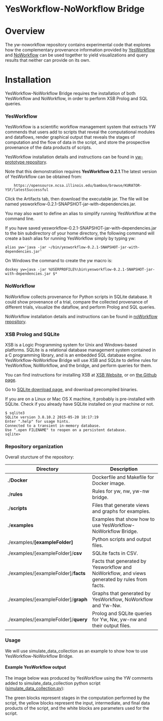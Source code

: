 YesWorkflow-NoWorkflow Bridge
=============================
# Overview
The yw-noworkflow repository contains experimental code that explores how the complementary provenance 
information provided by [YesWorkflow](https://github.com/yesworkflow-org/yw-prototypes/tree/master) and [NoWorkflow](https://github.com/gems-uff/noworkflow) can be used together to yield visualizations and 
query results that neither can provide on its own.

# Installation
YesWorkflow-NoWorkflow Bridge requires the installation of both YesWorkflow and NoWorkflow, in order to perform XSB Prolog and SQL queries.

### YesWorkflow
YesWorkflow is a scientific workflow management system that extracts YW commends that users add to scripts that reveal the computational modules and dataflows, render graphical output that reveals the stages of computation and the flow of data in the script, and store the prospective provenance of the data products of scripts. 

YesWorkflow installation details and instructions can be found in [yw-prototype repository](https://github.com/yesworkflow-org/yw-prototypes).

Note that this demonstratiion requires **YesWorkflow 0.2.1**.The latest version of YesWorkflow can be obtained from:
```
    https://opensource.ncsa.illinois.edu/bamboo/browse/KURATOR-YSF/latestSuccessful
```
Click the Artifacts tab, then download the executable jar. The file will be named yesworkflow-0.2.1-SNAPSHOT-jar-with-dependencies.jar.

You may also want to define an alias to simplify running YesWorkflow at the command line.

If you have saved yesworkflow-0.2.1-SNAPSHOT-jar-with-dependencies.jar to the bin subdirectory of your home directory, the following command will create a bash alias for running YesWorkflow simply by typing yw:
```
alias yw='java -jar ~/bin/yesworkflow-0.2.1-SNAPSHOT-jar-with-dependencies.jar'
```
On Windows the command to create the yw macro is:

```
doskey yw=java -jar %USERPROFILE%\bin\yesworkflow-0.2.1-SNAPSHOT-jar-with-dependencies.jar $*
```

### NoWorkflow
NoWorkflow collects provenance for Python scripts in SQLite database. It could show provenance of a trial, compare the collected provenance of different trials, visualize the dataflow, and perform Prolog and SQL queries.

NoWorkflow installation details and instructions can be found in [noWorkflow repository](https://github.com/gems-uff/noworkflow).

### XSB Prolog and SQLite
XSB is a Logic Programming system for Unix and Windows-based platforms. SQLite is a relational database management system contained in a C programming library, and is an embedded SQL database engine. YesWorkflow-NoWorkflow Bridge will use XSB and SQLite to define rules for YesWorkflow, NoWorkflow, and the bridge, and perform queries for them. 

You can find instructions for installing XSB at [XSB Website](http://xsb.sourceforge.net/), or on [the Github page](https://github.com/flavioc/XSB).

Go to [SQLite download page](http://www.sqlite.org/download.html), and download precompiled binaries.

If you are on a Linux or Mac OS X machine, it probably is pre-installed with SQLite. Check if you already have SQLite installed on your machine or not.
```
$ sqlite3
SQLite version 3.8.10.2 2015-05-20 18:17:19
Enter ".help" for usage hints.
Connected to a transient in-memory database.
Use ".open FILENAME" to reopen on a persistent database.
sqlite>
```

### Repository organization

Overall sturcture of the repository: 

Directory                                  | Description
-------------------------------------------|------------
./**Docker**                               | Dockerfile and Makefile for Docker image.
./**rules**                                | Rules for yw, nw, yw-nw bridge.
./**scripts**                              | Files that generate views and graphs for examples.
./**examples**                             | Examples that show how to use YesWorkflow-NoWorkflow Bridge.
./examples/**[exampleFolder]**             | Python scripts and output files.
./examples/[exampleFolder]/**csv**         | SQLite facts in CSV.
./examples/[exampleFolder]/**facts**       | Facts that generated by Yesworkflow and NoWorkflow, and views generated by rules from facts.
./examples/[exampleFolder]/**graph**       | Graphs that generated by YesWorkflow, NoWorkflow and Yw-Nw.
./examples/[exampleFolder]/**query**       | Prolog and SQLite queries for Yw, Nw, yw-nw and their output files.

### Usage

We will use simulate_data_collection as an example to show how to use YesWorkflow-NoWorkflow Bridge.

#### Example YesWorkflow output

The image below was produced by YesWorkflow using the YW comments added to simulate_data_collection python script ([simulate_data_collection.py](https://github.com/yesworkflow-org/yw-noworkflow/blob/master/examples/simulate_data_collection/simulate_data_collection.py)):



The green blocks represent stages in the computation performed by the script, the yellow blocks represent the input, intermediate, and final data products of the script, and the white blocks are parameters used for the script.